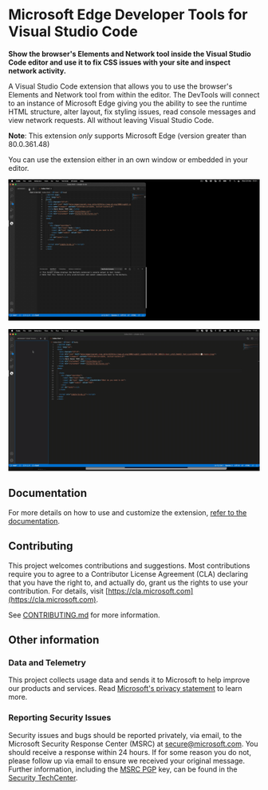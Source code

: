 
# Microsoft Edge Developer Tools for Visual Studio Code

**Show the browser's Elements and Network tool inside the Visual Studio Code editor and use it to fix CSS issues with your site and inspect network activity.**

A Visual Studio Code extension that allows you to use the browser's Elements and Network tool from within the editor. The DevTools will connect to an instance of Microsoft Edge giving you the ability to see the runtime HTML structure, alter layout, fix styling issues, read console messages and view network requests. All without leaving Visual Studio Code.

**Note**: This extension _only_ supports Microsoft Edge (version greater than 80.0.361.48)

You can use the extension either in an own window or embedded in your editor.

![Microsoft Edge Tools - Full window demo](docs/img/devtools-for-code-demo-full-window.gif)

![Microsoft Edge Tools - Embedded headless demo](docs/img/devtools-for-code-demo-headless.gif)

## Documentation

For more details on how to use and customize the extension, [refer to the documentation](https://microsoft.github.io/vscode-edge-devtools/index).

## Contributing

This project welcomes contributions and suggestions.  Most contributions require you to agree to a
Contributor License Agreement (CLA) declaring that you have the right to, and actually do, grant us
the rights to use your contribution. For details, visit [https://cla.microsoft.com](https://cla.microsoft.com).

See [CONTRIBUTING.md](https://github.com/Microsoft/vscode-edge-devtools/blob/master/CONTRIBUTING.md) for more information.

## Other information

### Data and Telemetry

This project collects usage data and sends it to Microsoft to help improve our products and services. Read [Microsoft's privacy statement](https://privacy.microsoft.com/en-US/privacystatement) to learn more.

### Reporting Security Issues

Security issues and bugs should be reported privately, via email, to the Microsoft Security
Response Center (MSRC) at [secure@microsoft.com](mailto:secure@microsoft.com). You should
receive a response within 24 hours. If for some reason you do not, please follow up via
email to ensure we received your original message. Further information, including the
[MSRC PGP](https://technet.microsoft.com/security/dn606155) key, can be found in
the [Security TechCenter](https://technet.microsoft.com/security/default).
